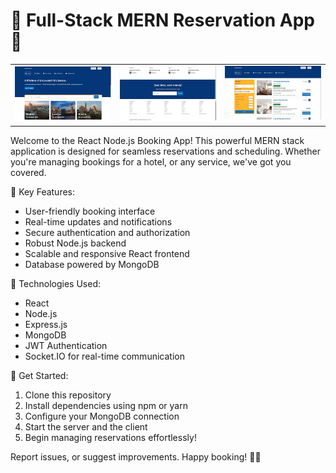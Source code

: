 <h1>📅 Full-Stack MERN Reservation App 🚀</h1>


<table>
  <tr>
    <td align="center"><img alt="coding" width="400" src="https://github.com/Amantha96/Reservation_App/blob/main/Reservation%20Application%201.png"></td>
    <td align="center"><img alt="coding" width="400" src="https://github.com/Amantha96/Reservation_App/blob/main/Reservation%20Application%202.png"></td>
    <td align="center"><img alt="coding" width="400" src="https://github.com/Amantha96/Reservation_App/blob/main/Reservation%20Application%203.png"></td>
  </tr>
</table>




Welcome to the React Node.js Booking App! This powerful MERN stack application is designed for seamless reservations and scheduling. Whether you're managing bookings for a hotel, or any service, we've got you covered.

🌟 Key Features:
- User-friendly booking interface
- Real-time updates and notifications
- Secure authentication and authorization
- Robust Node.js backend
- Scalable and responsive React frontend
- Database powered by MongoDB

🔧 Technologies Used:
- React
- Node.js
- Express.js
- MongoDB
- JWT Authentication
- Socket.IO for real-time communication

🚦 Get Started:
1. Clone this repository
2. Install dependencies using npm or yarn
3. Configure your MongoDB connection
4. Start the server and the client
5. Begin managing reservations effortlessly!

 Report issues, or suggest improvements. Happy booking! 📆✨

 

